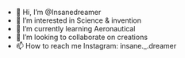- 👋 Hi, I’m @Insanedreamer
- 👀 I’m interested in Science & invention
- 🌱 I’m currently learning Aeronautical
- 💞️ I’m looking to collaborate on creations
- 📫 How to reach me Instagram: insane._.dreamer

<!---
Insanedreamer/Insanedreamer is a ✨ special ✨ repository because its `README.md` (this file) appears on your GitHub profile.
You can click the Preview link to take a look at your changes.
--->
